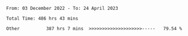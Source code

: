 <!--START_SECTION:waka-->

```text
From: 03 December 2022 - To: 24 April 2023

Total Time: 486 hrs 43 mins

Other          387 hrs 7 mins  >>>>>>>>>>>>>>>>>>>>-----   79.54 %
```

<!--END_SECTION:waka-->